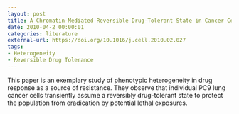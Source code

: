 ```yaml
---
layout: post
title: A Chromatin-Mediated Reversible Drug-Tolerant State in Cancer Cell Subpopulations
date: 2010-04-2 00:00:01
categories: literature
external-url: https://doi.org/10.1016/j.cell.2010.02.027
tags:
- Heterogeneity
- Reversible Drug Tolerance
---
```

This paper is an exemplary study of phenotypic heterogeneity in drug response as a source of resistance. They observe that individual PC9 lung cancer cells transiently assume a reversibly drug-tolerant state to protect the population from eradication by potential lethal exposures.
